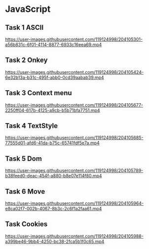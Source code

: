 # JavaScript

<h2>Task 1 ASCII</h2>

https://user-images.githubusercontent.com/119124998/204105301-a56b831c-6f01-4114-8877-6933c16eea69.mp4

<h2> Task 2 Onkey</h2>

https://user-images.githubusercontent.com/119124998/204105424-6e32b13a-b31c-495f-abb0-0cd39aabab39.mp4

<h2>Task 3 Context menu</h2>

https://user-images.githubusercontent.com/119124998/204105677-2250ff04-617b-4125-a9cb-b5b71bfa7751.mp4


<h2> Task 4 TextStyle</h2>

https://user-images.githubusercontent.com/119124998/204105685-77555d01-afd6-41da-b75c-65741fdf5e7a.mp4

<h2>Task 5 Dom</h2>

https://user-images.githubusercontent.com/119124998/204105789-b38feed0-deac-454f-a880-b8e07e114f80.mp4

<h2>Task 6 Move</h2>

https://user-images.githubusercontent.com/119124998/204105964-e8ca02f7-002b-4067-8b3c-2c6f1a2faa61.mp4

<h2>Task Cookies</h2>

https://user-images.githubusercontent.com/119124998/204105988-a399be46-9bb4-4250-bc38-2fca5b1f0c65.mp4

